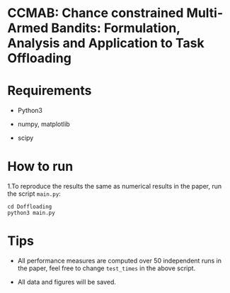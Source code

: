 # CCMAB: Chance constrained Multi-Armed Bandits: Formulation, Analysis and Application to Task Offloading


# Requirements

- Python3

- numpy, matplotlib

- scipy


# How to run

1.To reproduce the results the same as numerical results in the paper, run the script `main.py`:
```
cd Doffloading
python3 main.py
```


# Tips
- All performance measures are computed over 50 independent runs in the paper, feel free to change `test_times` in the above script.

- All data and figures will be saved.
